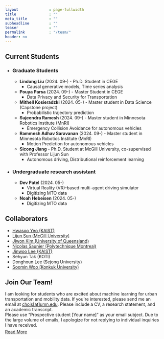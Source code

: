 ```yaml
---
layout              : page-fullwidth
title               : ""
meta_title          : ""
subheadline         : ""
teaser              : ""
permalink           : "/team/"
header: no
---
```




## Current Students 
- ### Graduate Students
  - **Lindong Liu** (2024. 09-) - Ph.D. Student in CEGE
    - Causal generative models, Time series analysis
  - **Pouya Parsa** (2024. 09-) - Master Student in CEGE
    - Data Privacy and Security for Transportation
  - **Mithell Kosieradzki** (2024. 05-) - Master student in Data Science (Capstone project)
    - Probabilistic trajectory prediction
  - **Sujeendra Ramesh** (2024. 09-) - Master student in Minnesota Robotics Institute (MnRI)
    - Emergency Collision Avoidance for autonomous vehicles
  - **Rammesh Adhav Saravanan** (2024. 09-) - Master student in Minnesota Robotics Institute (MnRI)
    - Motion Prediction for autonomous vehicles
  - **Sicong Jiang** - Ph.D. Student at McGill University, co-supervised with Professor Lijun Sun
    - Autonomous driving, Distributional reinforcement learning

- ### Undergraduate research assistant
  - **Dev Patel** (2024. 05-) 
    - Virtual Reality (VR)-based multi-agent driving simulator
    - Digitizing MTO data
  - **Noah Hebeisen** (2024. 05-)
    - Digitizing MTO data

## Collaborators
- [Hwasoo Yeo (KAIST)](https://www.aimobility.kaist.ac.kr/)
- [Lijun Sun (McGill University)](https://lijunsun.github.io/)
- [Jiwon Kim (University of Queensland)](https://researchers.uq.edu.au/researcher/10269)
- [Nicolas Saunier (Polytechnique Montreal)](http://n.saunier.free.fr/saunier/)
- [Jinwoo Lee (KAIST)](https://lee.kaist.ac.kr/home)
- Sehyun Tak (KOTI)
- Donghoun Lee (Sejong University)
- [Soomin Woo (Konkuk University)](https://www.thesemlab.com/)

<!-- - Zhihao Zheng (McGill University)
- Zhixiong Jin (Gustave-Eiffel University)
- Sohyeong Kim (EPFL) -->

## Join Our Team!
<div>
    <p style="margin-bottom:5px;">
        I am looking for students who are excited about machine learning for urban transportation and mobility data. If you're interested, please send me an email at <a href="mailto:chois@umn.edu">chois[at]umn.edu</a>. Please include a CV, a research statement, and an academic transcript.
        <br>
        Please use “Prospective student [Your name]” as your email subject. Due to the large volume of emails, I apologize for not replying to individual inquiries I have received.
    </p>
    <div class="text-right">
        <a href="/news/230607">Read More</a>
    </div>
</div>


<!-- ## Alumni -->
